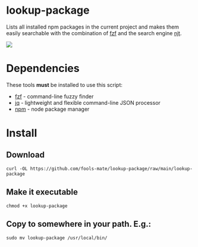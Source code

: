 # lookup-package

Lists all installed npm packages in the current project and makes them easily searchable with the combination of [fzf](https://github.com/junegunn/fzf) and the search engine [njt](https://njt.vercel.app/).

![](demo.gif)

# Dependencies

These tools **must** be installed to use this script:

- [fzf](https://github.com/junegunn/fzf) - command-line fuzzy finder
- [jq](https://github.com/stedolan/jq) - lightweight and flexible command-line JSON processor
- [npm](https://github.com/npm/cli) - node package manager

# Install

## Download

    curl -OL https://github.com/fools-mate/lookup-package/raw/main/lookup-package

## Make it executable

    chmod +x lookup-package

## Copy to somewhere in your path. E.g.:

    sudo mv lookup-package /usr/local/bin/
